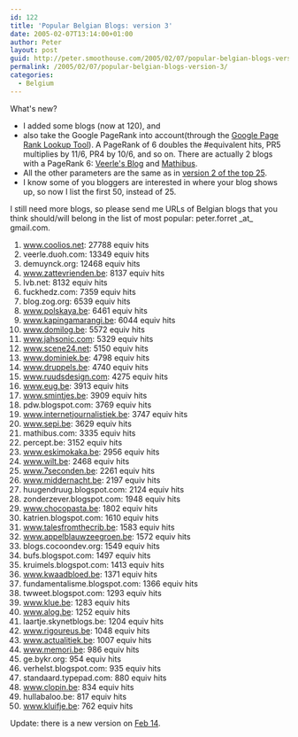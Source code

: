 ```yaml
---
id: 122
title: 'Popular Belgian Blogs: version 3'
date: 2005-02-07T13:14:00+01:00
author: Peter
layout: post
guid: http://peter.smoothouse.com/2005/02/07/popular-belgian-blogs-version-3/
permalink: /2005/02/07/popular-belgian-blogs-version-3/
categories:
  - Belgium
---
```

What's new?

  * I added some blogs (now at 120), and
  * also take the Google PageRank into account(through the [Google Page Rank Lookup Tool](http://www.site-build-it-solutions.com/google-page-rank.htm)). A PageRank of 6 doubles the #equivalent hits, PR5 multiplies by 11/6, PR4 by 10/6, and so on. There are actually 2 blogs with a PageRank 6: [Veerle's Blog](http://veerle.duoh.com) and [Mathibus](http://mathibus.com).
  * All the other parameters are the same as in [version 2 of the top 25](/blog/2005/01/popular-belgian-blogs-top-25-v2.html).
  * I know some of you bloggers are interested in where your blog shows up, so now I list the first 50, instead of 25.

I still need more blogs, so please send me URLs of Belgian blogs that you think should/will belong in the list of most popular: peter.forret \_at\_ gmail.com.

  1. www.coolios.net: 27788 equiv hits
  2. veerle.duoh.com: 13349 equiv hits
  3. demuynck.org: 12468 equiv hits
  4. www.zattevrienden.be: 8137 equiv hits
  5. lvb.net: 8132 equiv hits
  6. fuckhedz.com: 7359 equiv hits
  7. blog.zog.org: 6539 equiv hits
  8. www.polskaya.be: 6461 equiv hits
  9. www.kapingamarangi.be: 6044 equiv hits
 10. www.domilog.be: 5572 equiv hits
 11. www.jahsonic.com: 5329 equiv hits
 12. www.scene24.net: 5150 equiv hits
 13. www.dominiek.be: 4798 equiv hits
 14. www.druppels.be: 4740 equiv hits
 15. www.ruudsdesign.com: 4275 equiv hits
 16. www.eug.be: 3913 equiv hits
 17. www.smintjes.be: 3909 equiv hits
 18. pdw.blogspot.com: 3769 equiv hits
 19. www.internetjournalistiek.be: 3747 equiv hits
 20. www.sepi.be: 3629 equiv hits
 21. mathibus.com: 3335 equiv hits
 22. percept.be: 3152 equiv hits
 23. www.eskimokaka.be: 2956 equiv hits
 24. www.wilt.be: 2468 equiv hits
 25. www.7seconden.be: 2261 equiv hits
 26. www.middernacht.be: 2197 equiv hits
 27. huugendruug.blogspot.com: 2124 equiv hits
 28. zonderzever.blogspot.com: 1948 equiv hits
 29. www.chocopasta.be: 1802 equiv hits
 30. katrien.blogspot.com: 1610 equiv hits
 31. www.talesfromthecrib.be: 1583 equiv hits
 32. www.appelblauwzeegroen.be: 1572 equiv hits
 33. blogs.cocoondev.org: 1549 equiv hits
 34. bufs.blogspot.com: 1497 equiv hits
 35. kruimels.blogspot.com: 1413 equiv hits
 36. www.kwaadbloed.be: 1371 equiv hits
 37. fundamentalisme.blogspot.com: 1366 equiv hits
 38. twweet.blogspot.com: 1293 equiv hits
 39. www.klue.be: 1283 equiv hits
 40. www.alog.be: 1252 equiv hits
 41. laartje.skynetblogs.be: 1204 equiv hits
 42. www.rigoureus.be: 1048 equiv hits
 43. www.actualitiek.be: 1007 equiv hits
 44. www.memori.be: 986 equiv hits
 45. ge.bykr.org: 954 equiv hits
 46. verhelst.blogspot.com: 935 equiv hits
 47. standaard.typepad.com: 880 equiv hits
 48. www.clopin.be: 834 equiv hits
 49. hullabaloo.be: 817 equiv hits
 50. www.kluifje.be: 762 equiv hits

Update: there is a new version on [Feb 14](/2005/02/popular-belgian-blogs-version-4/).